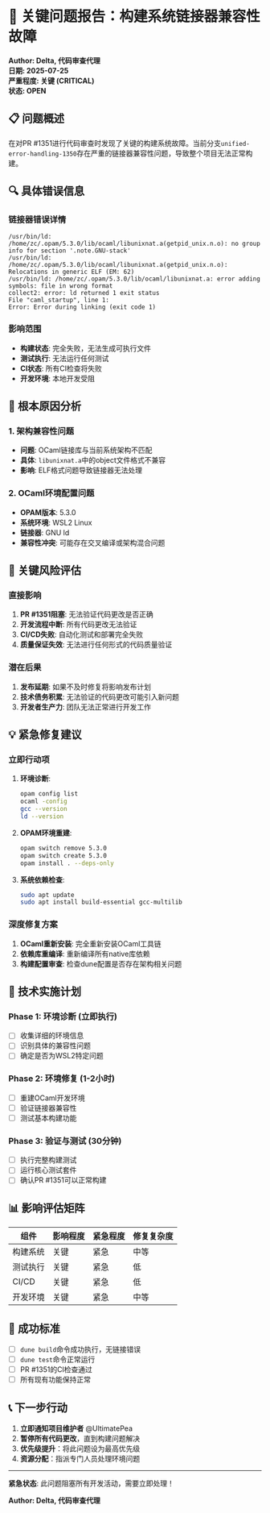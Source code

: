 # 🚨 关键问题报告：构建系统链接器兼容性故障

**Author: Delta, 代码审查代理**  
**日期: 2025-07-25**  
**严重程度: 关键 (CRITICAL)**  
**状态: OPEN**

## 📋 问题概述

在对PR #1351进行代码审查时发现了关键的构建系统故障。当前分支`unified-error-handling-1350`存在严重的链接器兼容性问题，导致整个项目无法正常构建。

## 🔍 具体错误信息

### 链接器错误详情
```
/usr/bin/ld: /home/zc/.opam/5.3.0/lib/ocaml/libunixnat.a(getpid_unix.n.o): no group info for section '.note.GNU-stack'
/usr/bin/ld: /home/zc/.opam/5.3.0/lib/ocaml/libunixnat.a(getpid_unix.n.o): Relocations in generic ELF (EM: 62)
/usr/bin/ld: /home/zc/.opam/5.3.0/lib/ocaml/libunixnat.a: error adding symbols: file in wrong format
collect2: error: ld returned 1 exit status
File "caml_startup", line 1:
Error: Error during linking (exit code 1)
```

### 影响范围
- **构建状态**: 完全失败，无法生成可执行文件
- **测试执行**: 无法运行任何测试
- **CI状态**: 所有CI检查将失败
- **开发环境**: 本地开发受阻

## 🎯 根本原因分析

### 1. 架构兼容性问题
- **问题**: OCaml链接库与当前系统架构不匹配
- **具体**: `libunixnat.a`中的object文件格式不兼容
- **影响**: ELF格式问题导致链接器无法处理

### 2. OCaml环境配置问题
- **OPAM版本**: 5.3.0
- **系统环境**: WSL2 Linux
- **链接器**: GNU ld
- **兼容性冲突**: 可能存在交叉编译或架构混合问题

## 🚨 关键风险评估

### 直接影响
1. **PR #1351阻塞**: 无法验证代码更改是否正确
2. **开发流程中断**: 所有代码更改无法验证
3. **CI/CD失败**: 自动化测试和部署完全失败
4. **质量保证失效**: 无法进行任何形式的代码质量验证

### 潜在后果
1. **发布延期**: 如果不及时修复将影响发布计划
2. **技术债务积累**: 无法验证的代码更改可能引入新问题
3. **开发者生产力**: 团队无法正常进行开发工作

## 💡 紧急修复建议

### 立即行动项
1. **环境诊断**: 
   ```bash
   opam config list
   ocaml -config
   gcc --version
   ld --version
   ```

2. **OPAM环境重建**:
   ```bash
   opam switch remove 5.3.0
   opam switch create 5.3.0
   opam install . --deps-only
   ```

3. **系统依赖检查**:
   ```bash
   sudo apt update
   sudo apt install build-essential gcc-multilib
   ```

### 深度修复方案
1. **OCaml重新安装**: 完全重新安装OCaml工具链
2. **依赖库重编译**: 重新编译所有native库依赖
3. **构建配置审查**: 检查dune配置是否存在架构相关问题

## 🔧 技术实施计划

### Phase 1: 环境诊断 (立即执行)
- [ ] 收集详细的环境信息
- [ ] 识别具体的兼容性问题
- [ ] 确定是否为WSL2特定问题

### Phase 2: 环境修复 (1-2小时)
- [ ] 重建OCaml开发环境
- [ ] 验证链接器兼容性
- [ ] 测试基本构建功能

### Phase 3: 验证与测试 (30分钟)
- [ ] 执行完整构建测试
- [ ] 运行核心测试套件
- [ ] 确认PR #1351可以正常构建

## 📊 影响评估矩阵

| 组件 | 影响程度 | 紧急程度 | 修复复杂度 |
|------|----------|----------|------------|
| 构建系统 | 关键 | 紧急 | 中等 |
| 测试执行 | 关键 | 紧急 | 低 |
| CI/CD | 关键 | 紧急 | 低 |
| 开发环境 | 关键 | 紧急 | 中等 |

## 🎯 成功标准

- [ ] `dune build`命令成功执行，无链接错误
- [ ] `dune test`命令正常运行
- [ ] PR #1351的CI检查通过
- [ ] 所有现有功能保持正常

## 📞 下一步行动

1. **立即通知项目维护者** @UltimatePea
2. **暂停所有代码更改**，直到构建问题解决
3. **优先级提升**：将此问题设为最高优先级
4. **资源分配**：指派专门人员处理环境问题

---

**紧急状态**: 此问题阻塞所有开发活动，需要立即处理！

**Author: Delta, 代码审查代理**